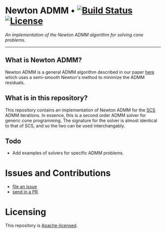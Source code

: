 # Newton ADMM • [![Build Status][travis-image]][travis] [![License][license-image]][license]

*An implementation of the Newton ADMM algorithm for solving cone problems.*

[travis-image]: https://travis-ci.com/locuslab/newton_admm.png?branch=master
[travis]: http://travis-ci.com/locuslab/newton_admm

[license-image]: http://img.shields.io/badge/license-Apache--2-blue.svg?style=flat
[license]: LICENSE

---

## What is Newton ADMM? 

Newton ADMM is a general ADMM algorithm described in our paper [here]() which 
uses a semi-smooth Newton's method to minimize the ADMM residuals. 

## What is in this repository? 

This repository contains an implementation of Newton ADMM for the 
[SCS](https://github.com/cvxgrp/scs) ADMM iterations. In essence, this is a 
second order ADMM solver for generic cone programming. The signature for the
solver is almost identical to that of SCS, and so the two can be used 
interchangably.  

## Todo

+ Add examples of solvers for specific ADMM problems. 

# Issues and Contributions

+ [file an issue](https://github.com/locuslab/newton_admm/issues)
+ [send in a PR](https://github.com/locuslab/newton_admm/pulls).

# Licensing

This repository is
[Apache-licensed](https://github.com/locuslab/newton_admm/blob/master/LICENSE).
